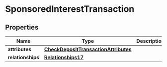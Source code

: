 # SponsoredInterestTransaction

## Properties
Name | Type | Description | Notes
------------ | ------------- | ------------- | -------------
**attributes** | [**CheckDepositTransactionAttributes**](CheckDepositTransactionAttributes.md) |  | 
**relationships** | [**Relationships17**](Relationships17.md) |  | 
